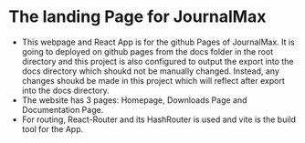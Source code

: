 # The landing Page for JournalMax

- This webpage and React App is for the github Pages of JournalMax. It is going to deployed on github pages from the docs folder in the root directory and this project is also configured to output the export into the docs directory which shoukd not be manually changed. Instead, any changes shoukd be made in this project which will reflect after export into the docs directory.
- The website has 3 pages: Homepage, Downloads Page and Documentation Page.
- For routing, React-Router and its HashRouter is used and vite is the build tool for the App.
